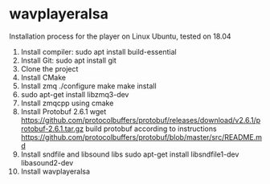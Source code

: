 # wavplayeralsa


Installation process for the player on Linux Ubuntu, tested on 18.04
1. Install compiler: sudo apt install build-essential
2. Install Git: sudo apt install git
3. Clone the project
4. Install CMake
5. Install zmq
  ./configure
  make
  make install
6. sudo apt-get install libzmq3-dev
7. Install zmqcpp using cmake
8. Install Protobuf 2.6.1
  wget https://github.com/protocolbuffers/protobuf/releases/download/v2.6.1/protobuf-2.6.1.tar.gz
  build protobuf according to instructions
  https://github.com/protocolbuffers/protobuf/blob/master/src/README.md
9. Install sndfile and libsound libs
  sudo apt-get install libsndfile1-dev libasound2-dev
10. Install wavplayeralsa
